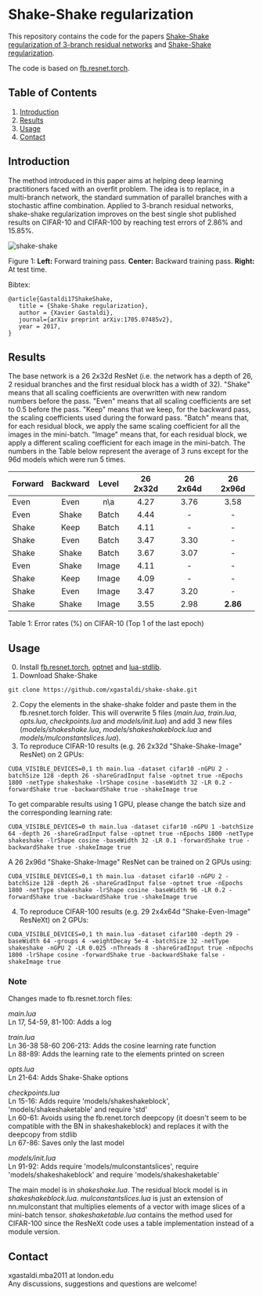 # Shake-Shake regularization

This repository contains the code for the papers [Shake-Shake regularization of 3-branch residual networks](https://openreview.net/forum?id=HkO-PCmYl&noteId=HkO-PCmYl) and [Shake-Shake regularization](https://arxiv.org/abs/1705.07485). 

The code is based on [fb.resnet.torch](https://github.com/facebook/fb.resnet.torch).

## Table of Contents
1. [Introduction](#introduction)
2. [Results](#results)
3. [Usage](#usage)
4. [Contact](#contact)

## Introduction
The method introduced in this paper aims at helping deep learning practitioners faced with an overfit problem. The idea is to replace, in a multi-branch network, the standard summation of parallel branches with a stochastic affine combination. Applied to 3-branch residual networks, shake-shake regularization improves on the best single shot published results on CIFAR-10 and CIFAR-100 by reaching test errors of 2.86% and 15.85%.

![shake-shake](https://s3.eu-central-1.amazonaws.com/github-xg/architecture3.png)

Figure 1: **Left:** Forward training pass. **Center:** Backward training pass. **Right:** At test time.

Bibtex:

```
@article{Gastaldi17ShakeShake,
   title = {Shake-Shake regularization},
   author = {Xavier Gastaldi},
   journal={arXiv preprint arXiv:1705.07485v2},
   year = 2017,
}
```

## Results
The base network is a 26 2x32d ResNet (i.e. the network has a depth of 26, 2 residual branches and the first residual block has a width of 32). "Shake" means that all scaling coefficients are overwritten with new random numbers before the pass. "Even" means that all scaling coefficients are set to 0.5 before the pass. "Keep" means that we keep, for the backward pass, the scaling coefficients used during the forward pass. "Batch" means that, for each residual block, we apply the same scaling coefficient for all the images in the mini-batch. "Image" means that, for each residual block, we apply a different scaling coefficient for each image in the mini-batch. The numbers in the Table below represent the average of 3 runs except for the 96d models which were run 5 times.

Forward | Backward | Level | 26 2x32d | 26 2x64d | 26 2x96d 
-------|:-------:|:--------:|:--------:|:--------:|:--------:|
Even	|Even	|n\a	|4.27	|3.76	|3.58
Even	|Shake	|Batch	|4.44	|-	|-
Shake	|Keep	|Batch	|4.11	|-	|-
Shake	|Even	|Batch	|3.47	|3.30	|-
Shake	|Shake	|Batch	|3.67	|3.07	|-
Even	|Shake	|Image	|4.11	|-	|-
Shake	|Keep	|Image	|4.09	|-	|-
Shake	|Even	|Image	|3.47	|3.20	|-
Shake	|Shake	|Image 	|3.55	|2.98	|**2.86**

Table 1: Error rates (%) on CIFAR-10 (Top 1 of the last epoch)

## Usage 
0. Install [fb.resnet.torch](https://github.com/facebook/fb.resnet.torch), [optnet](https://github.com/fmassa/optimize-net) and [lua-stdlib](https://github.com/lua-stdlib/lua-stdlib).
1. Download Shake-Shake
```
git clone https://github.com/xgastaldi/shake-shake.git
```
2. Copy the elements in the shake-shake folder and paste them in the fb.resnet.torch folder. This will overwrite 5 files (*main.lua*, *train.lua*, *opts.lua*, *checkpoints.lua* and *models/init.lua*) and add 3 new files (*models/shakeshake.lua*, *models/shakeshakeblock.lua* and *models/mulconstantslices.lua*).
3. To reproduce CIFAR-10 results (e.g. 26 2x32d "Shake-Shake-Image" ResNet) on 2 GPUs:
```
CUDA_VISIBLE_DEVICES=0,1 th main.lua -dataset cifar10 -nGPU 2 -batchSize 128 -depth 26 -shareGradInput false -optnet true -nEpochs 1800 -netType shakeshake -lrShape cosine -baseWidth 32 -LR 0.2 -forwardShake true -backwardShake true -shakeImage true
```
To get comparable results using 1 GPU, please change the batch size and the corresponding learning rate: 

```
CUDA_VISIBLE_DEVICES=0 th main.lua -dataset cifar10 -nGPU 1 -batchSize 64 -depth 26 -shareGradInput false -optnet true -nEpochs 1800 -netType shakeshake -lrShape cosine -baseWidth 32 -LR 0.1 -forwardShake true -backwardShake true -shakeImage true
``` 

A 26 2x96d "Shake-Shake-Image" ResNet can be trained on 2 GPUs using:

```
CUDA_VISIBLE_DEVICES=0,1 th main.lua -dataset cifar10 -nGPU 2 -batchSize 128 -depth 26 -shareGradInput false -optnet true -nEpochs 1800 -netType shakeshake -lrShape cosine -baseWidth 96 -LR 0.2 -forwardShake true -backwardShake true -shakeImage true
```

4. To reproduce CIFAR-100 results (e.g. 29 2x4x64d "Shake-Even-Image" ResNeXt) on 2 GPUs:

```
CUDA_VISIBLE_DEVICES=0,1 th main.lua -dataset cifar100 -depth 29 -baseWidth 64 -groups 4 -weightDecay 5e-4 -batchSize 32 -netType shakeshake -nGPU 2 -LR 0.025 -nThreads 8 -shareGradInput true -nEpochs 1800 -lrShape cosine -forwardShake true -backwardShake false -shakeImage true
```

### Note
Changes made to fb.resnet.torch files:

*main.lua*  
Ln 17, 54-59, 81-100: Adds a log 

*train.lua*  
Ln 36-38 58-60 206-213: Adds the cosine learning rate function  
Ln 88-89: Adds the learning rate to the elements printed on screen  

*opts.lua*  
Ln 21-64: Adds Shake-Shake options  

*checkpoints.lua*  
Ln 15-16: Adds require 'models/shakeshakeblock', 'models/shakeshaketable' and require 'std'  
Ln 60-61: Avoids using the fb.renet.torch deepcopy (it doesn't seem to be compatible with the BN in shakeshakeblock) and replaces it with the deepcopy from stdlib  
Ln 67-86: Saves only the last model  

*models/init.lua*  
Ln 91-92: Adds require 'models/mulconstantslices', require 'models/shakeshakeblock' and require 'models/shakeshaketable'

The main model is in *shakeshake.lua*. The residual block model is in *shakeshakeblock.lua*. *mulconstantslices.lua* is just an extension of nn.mulconstant that multiplies elements of a vector with image slices of a mini-batch tensor. *shakeshaketable.lua* contains the method used for CIFAR-100 since the ResNeXt code uses a table implementation instead of a module version.

## Contact
xgastaldi.mba2011 at london.edu  
Any discussions, suggestions and questions are welcome!


